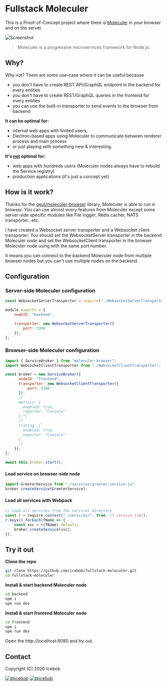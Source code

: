 # Fullstack Moleculer
This is a Proof-of-Concept project where there is [Moleculer](https://moleculer.services/) in your browser and on the server.

![Screenshot](https://user-images.githubusercontent.com/306521/94959804-17091500-04f2-11eb-8cad-df82ca5f4be2.png)

>Moleculer is a progressive microservices framework for Node.js.

## Why?
Why not? There are some use-case where it can be useful because
- you don't have to create REST API/GraphQL endpoint in the backend for every entities
- you don't have to create REST/GraphQL queries in the frontend for every entities
- you can use the built-in transporter to send events to the browser from backend


**It can be optimal for:**
- internal web apps with limited users,
- Electron-based apps using Moleculer to communicate between renderer process and main process
- or just playing with something new & interesting.

**It's <ins>not</ins> optimal for:**
- web apps with hundreds users (Moleculer nodes always have to rebuild the Service registry)
- production applications (it's just a concept yet)

## How is it work?
Thanks for the [geut/moleculer-browser](https://github.com/geut/moleculer-browser) library, Moleculer is able to run in browser. You can use almost every features from Moleculer except some server-side specific modules like File logger, Redis cacher, NATS transporter...etc. 

I have created a Websocket server transporter and a Websocket client transporter. You should set the WebsocketServer transporter in the backend Moleculer node and set the WebsocketClient transporter in the browser Moleculer node using with the same port number.

It means you can connect to the backend Moleculer node from multiple browser nodes but you can't use multiple nodes on the backend.

## Configuration

### Server-side Moleculer configuration

```js
const WebsocketServerTransporter = require("./WebsocketServerTransporter");

module.exports = {
    nodeID: "backend",

    transporter: new WebsocketServerTransporter({
        port: 3300
    }),
};
```

### Browser-side Moleculer configuration

```js
import { ServiceBroker } from "moleculer-browser";
import WebsocketClientTransporter from "./WebsocketClientTransporter";

const broker = new ServiceBroker({
      nodeID: "frontend",
      transporter: new WebsocketClientTransporter({
          port: 3300
      }),
      /*
      metrics: {
        enabled: true,
        reporter: "Console"
      },*/
      /*
      tracing: {
        enabled: true,
        exporter: "Console"
      }
      */
    });
};

await this.broker.start();
```

#### Load service on browser-side node

```js
import GreeterService from "./services/greeter.service.js"
broker.createService(GreeterService);
```

#### Load all services with Webpack
```js
// Load all services from the services directory
const r = require.context("./services/", true, /\.service.js$/);
r.keys().forEach(fName => {
    const svc = r(fName).default;
    broker.createService(svc);
});
```

## Try it out
**Clone the repo**
```bash
git clone https://github.com/icebob/fullstack-moleculer.git
cd fullstack-moleculer
```

**Install & start backend Moleculer node**
```bash
cd backend
npm i
npm run dev
```

**Install & start frontend Moleculer node**
```bash
cd frontend
npm i
npm run dev
```

Open the http://localhost:8080 and try out.

## Contact

Copyright (C) 2020 Icebob

[![@icebob](https://img.shields.io/badge/github-icebob-green.svg)](https://github.com/icebob) [![@icebob](https://img.shields.io/badge/twitter-Icebobcsi-blue.svg)](https://twitter.com/Icebobcsi)
